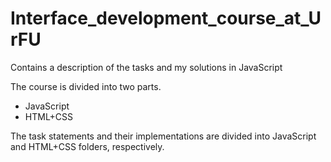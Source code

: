 # Interface_development_course_at_UrFU
Contains a description of the tasks and my solutions in JavaScript

The course is divided into two parts.
<ul>
  <li>JavaScript</li>
  <li>HTML+CSS</li>
</ul>

The task statements and their implementations are divided into JavaScript and HTML+CSS folders, respectively.
